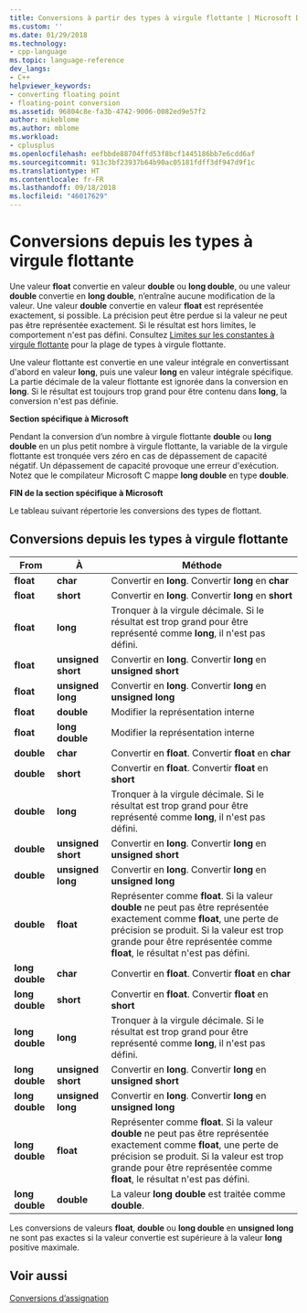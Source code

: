 ```yaml
---
title: Conversions à partir des types à virgule flottante | Microsoft Docs
ms.custom: ''
ms.date: 01/29/2018
ms.technology:
- cpp-language
ms.topic: language-reference
dev_langs:
- C++
helpviewer_keywords:
- converting floating point
- floating-point conversion
ms.assetid: 96804c8e-fa3b-4742-9006-0082ed9e57f2
author: mikeblome
ms.author: mblome
ms.workload:
- cplusplus
ms.openlocfilehash: eefbbde88704ffd53f8bcf1445186bb7e6cdd6af
ms.sourcegitcommit: 913c3bf23937b64b90ac05181fdff3df947d9f1c
ms.translationtype: HT
ms.contentlocale: fr-FR
ms.lasthandoff: 09/18/2018
ms.locfileid: "46017629"
---
```

# <a name="conversions-from-floating-point-types"></a>Conversions depuis les types à virgule flottante

Une valeur **float** convertie en valeur **double** ou **long double**, ou une valeur **double** convertie en **long double**, n’entraîne aucune modification de la valeur. Une valeur **double** convertie en valeur **float** est représentée exactement, si possible. La précision peut être perdue si la valeur ne peut pas être représentée exactement. Si le résultat est hors limites, le comportement n'est pas défini. Consultez [Limites sur les constantes à virgule flottante](../c-language/limits-on-floating-point-constants.md) pour la plage de types à virgule flottante.

Une valeur flottante est convertie en une valeur intégrale en convertissant d'abord en valeur **long**, puis une valeur **long** en valeur intégrale spécifique. La partie décimale de la valeur flottante est ignorée dans la conversion en **long**. Si le résultat est toujours trop grand pour être contenu dans **long**, la conversion n'est pas définie.

**Section spécifique à Microsoft**

Pendant la conversion d’un nombre à virgule flottante **double** ou **long double** en un plus petit nombre à virgule flottante, la variable de la virgule flottante est tronquée vers zéro en cas de dépassement de capacité négatif. Un dépassement de capacité provoque une erreur d'exécution. Notez que le compilateur Microsoft C mappe **long double** en type **double**.

**FIN de la section spécifique à Microsoft**

Le tableau suivant répertorie les conversions des types de flottant.

## <a name="conversions-from-floating-point-types"></a>Conversions depuis les types à virgule flottante

|From|À|Méthode|
|----------|--------|------------|
|**float**|**char**|Convertir en **long**. Convertir **long** en **char**|
|**float**|**short**|Convertir en **long**. Convertir **long** en **short**|
|**float**|**long**|Tronquer à la virgule décimale. Si le résultat est trop grand pour être représenté comme **long**, il n'est pas défini.|
|**float**|**unsigned short**|Convertir en **long**. Convertir **long** en **unsigned short**|
|**float**|**unsigned long**|Convertir en **long**. Convertir **long** en **unsigned long**|
|**float**|**double**|Modifier la représentation interne|
|**float**|**long double**|Modifier la représentation interne|
|**double**|**char**|Convertir en **float**. Convertir **float** en **char**|
|**double**|**short**|Convertir en **float**. Convertir **float** en **short**|
|**double**|**long**|Tronquer à la virgule décimale. Si le résultat est trop grand pour être représenté comme **long**, il n'est pas défini.|
|**double**|**unsigned short**|Convertir en **long**. Convertir **long** en **unsigned short**|
|**double**|**unsigned long**|Convertir en **long**. Convertir **long** en **unsigned long**|
|**double**|**float**|Représenter comme **float**. Si la valeur **double** ne peut pas être représentée exactement comme **float**, une perte de précision se produit. Si la valeur est trop grande pour être représentée comme **float**, le résultat n'est pas défini.|
|**long double**|**char**|Convertir en **float**. Convertir **float** en **char**|
|**long double**|**short**|Convertir en **float**. Convertir **float** en **short**|
|**long double**|**long**|Tronquer à la virgule décimale. Si le résultat est trop grand pour être représenté comme **long**, il n'est pas défini.|
|**long double**|**unsigned short**|Convertir en **long**. Convertir **long** en **unsigned short**|
|**long double**|**unsigned long**|Convertir en **long**. Convertir **long** en **unsigned long**|
|**long double**|**float**|Représenter comme **float**. Si la valeur **double** ne peut pas être représentée exactement comme **float**, une perte de précision se produit. Si la valeur est trop grande pour être représentée comme **float**, le résultat n'est pas défini.|
|**long double**|**double**|La valeur **long double** est traitée comme **double**.|

Les conversions de valeurs **float**, **double** ou **long double** en **unsigned long** ne sont pas exactes si la valeur convertie est supérieure à la valeur **long** positive maximale.

## <a name="see-also"></a>Voir aussi

[Conversions d’assignation](../c-language/assignment-conversions.md)
